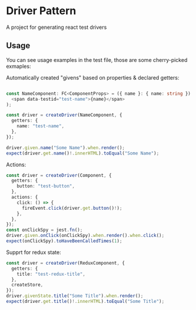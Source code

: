 # Driver Pattern

A project for generating react test drivers

## Usage

You can see usage examples in the test file, those are some cherry-picked exmaples:

Automatically created "givens" based on properties & declared getters:
```ts

const NameComponent: FC<ComponentProps> = ({ name }: { name: string }) => (
  <span data-testid="test-name">{name}</span>
);

const driver = createDriver(NameComponent, {
  getters: {
    name: "test-name",
  },
});

driver.given.name("Some Name").when.render();
expect(driver.get.name()!.innerHTML).toEqual("Some Name");
```

Actions:
```ts
const driver = createDriver(Component, {
  getters: {
    button: "test-button",
  },
  actions: {
    click: () => {
      fireEvent.click(driver.get.button()!);
    },
  },
});
const onClickSpy = jest.fn();
driver.given.onClick(onClickSpy).when.render().when.click();
expect(onClickSpy).toHaveBeenCalledTimes(1);
```

Supprt for redux state:
```ts
const driver = createDriver(ReduxComponent, {
  getters: {
    title: "test-redux-title",
  },
  createStore,
});
driver.givenState.title("Some Title").when.render();
expect(driver.get.title()!.innerHTML).toEqual("Some Title");
```